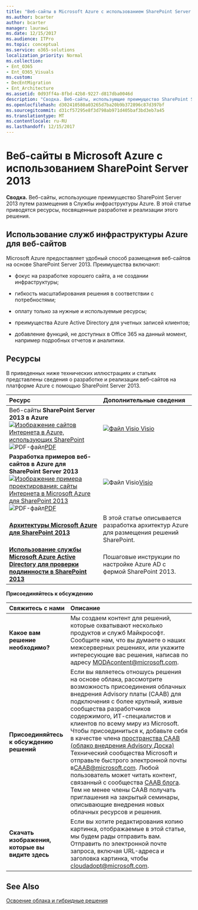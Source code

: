 ```yaml
---
title: "Веб-сайты в Microsoft Azure с использованием SharePoint Server 2013"
ms.author: bcarter
author: bcarter
manager: laurawi
ms.date: 12/15/2017
ms.audience: ITPro
ms.topic: conceptual
ms.service: o365-solutions
localization_priority: Normal
ms.collection:
- Ent_O365
- Ent_O365_Visuals
ms.custom:
- DecEntMigration
- Ent_Architecture
ms.assetid: 0d93ff4a-8fbd-42b8-9227-d817dba0046d
description: "Сводка. Веб-сайты, использующие преимущество SharePoint Server 2013 путем размещения в Службы инфраструктуры Azure. В этой статье приводятся ресурсы, посвященные разработке и реализации этого решения."
ms.openlocfilehash: d302410580a03265d7ba20b9b372896c87d397bf
ms.sourcegitcommit: d31cf57295e8f3d798ab971d405baf3bd3eb7a45
ms.translationtype: MT
ms.contentlocale: ru-RU
ms.lasthandoff: 12/15/2017
---
```

# <a name="internet-sites-in-microsoft-azure-using-sharepoint-server-2013"></a>Веб-сайты в Microsoft Azure с использованием SharePoint Server 2013

 **Сводка.** Веб-сайты, использующие преимущество SharePoint Server 2013 путем размещения в Службы инфраструктуры Azure. В этой статье приводятся ресурсы, посвященные разработке и реализации этого решения.
  
## <a name="using-azure-infrastructure-services-for-internet-sites"></a>Использование служб инфраструктуры Azure для веб-сайтов

Microsoft Azure предоставляет удобный способ размещения веб-сайтов на основе SharePoint Server 2013. Преимущества включают:
  
- фокус на разработке хорошего сайта, а не создании инфраструктуры;
    
- гибкость масштабирования решения в соответствии с потребностями;
    
- оплату только за нужные и используемые ресурсы;
    
- преимущества Azure Active Directory для учетных записей клиентов;
    
- добавление функций, не доступных в Office 365 на данный момент, например подробных отчетов и аналитики.
    
## <a name="resources"></a>Ресурсы

В приведенных ниже технических иллюстрациях и статьях представлены сведения о разработке и реализации веб-сайтов на платформе Azure с помощью SharePoint Server 2013.
  
|**Ресурс**|**Дополнительные сведения**|
|:-----|:-----|
|Веб-сайты **SharePoint Server 2013 в Azure** <br/> [![Изображение сайтов Интернета в Azure, использующих SharePoint](images/MS_AZ_SPInternetSites.jpg)          ](https://go.microsoft.com/fwlink/p/?LinkId=392552) <br/> ![PDF-файл](images/ITPro_Other_PDFicon.png)[PDF](https://go.microsoft.com/fwlink/p/?LinkId=392552) |[![Файл Visio](images/ITPro_Other_VisioIcon.jpg)          ](https://go.microsoft.com/fwlink/p/?LinkId=392551)[Visio](https://go.microsoft.com/fwlink/p/?LinkId=392551) <br/> |В этой модели архитектуры показаны основные задачи разработки и рекомендуемые решения для архитектуры веб-сайтов в Azure.  <br/> |
|**Разработка примеров веб-сайтов в Azure для SharePoint Server 2013** <br/> [![Изображение примера проектирования: сайты Интернета в Microsoft Azure для SharePoint 2013](images/MS_AZ_InternetSitesDesignSample.jpg)          ](https://go.microsoft.com/fwlink/p/?LinkId=392549) <br/> ![PDF-файл](images/ITPro_Other_PDFicon.png)[PDF](https://go.microsoft.com/fwlink/p/?LinkId=392549) |![Файл Visio](images/ITPro_Other_VisioIcon.jpg)[Visio](https://go.microsoft.com/fwlink/p/?LinkId=392548) <br/> |Используйте этот пример в качестве отправной точки для создания своей архитектуры.  <br/> |
|**[Архитектуры Microsoft Azure для SharePoint 2013](microsoft-azure-architectures-for-sharepoint-2013.md)** <br/> |В этой статье описывается разработка архитектур Azure для размещения решений SharePoint.  <br/> |
|**[Использование службы Microsoft Azure Active Directory для проверки подлинности в SharePoint 2013](using-microsoft-azure-active-directory-for-sharepoint-2013-authentication.md)** <br/> |Пошаговые инструкции по настройке Azure AD с фермой SharePoint 2013.  <br/> |
   
**Присоединяйтесь к обсуждению**

|**Свяжитесь с нами**|**Описание**|
|:-----|:-----|
|**Какое вам решение необходимо?** <br/> |Мы создаем контент для решений, которые охватывают несколько продуктов и служб Майкрософт. Сообщите нам, что вы думаете о наших межсерверных решениях, или укажите интересующие вас решения, написав по адресу [MODAcontent@microsoft.com](mailto:cloudadopt@microsoft.com?Subject=[Cloud%20Adoption%20Content%20Feedback]:%20).<br/> |
|**Присоединяйтесь к обсуждению решений** <br/> |Если вы являетесь отношусь решения на основе облака, рассмотрите возможность присоединения облачных внедрения Advisory платы (CAAB) для подключения с более крупный, живые сообщества разработчиков содержимого, ИТ-специалистов и клиентов по всему миру из Microsoft. Чтобы присоединиться к, добавьте себя в качестве члена [пространства CAAB (облако внедрения Advisory Доска)](https://aka.ms/caab) Технический сообщества Microsoft и отправьте быстрого электронной почты в[CAAB@microsoft.com](mailto:caab@microsoft.com?Subject=I%20just%20joined%20the%20Cloud%20Adoption%20Advisory%20Board!). Любой пользователь может читать контент, связанный с сообщества [CAAB блога](https://blogs.technet.com/b/solutions_advisory_board/). Тем не менее члены CAAB получать приглашения на закрытый семинары, описывающие внедрения новых облачных ресурсов и решения.<br/> |
|**Скачать изображения, которые вы видите здесь** <br/> |Если вы хотите редактирования копию картинка, отображаемые в этой статье, мы будем рады отправить вам. Отправить по электронной почте запроса, включая URL-адреса и заголовка картинка, чтобы [cloudadopt@microsoft.com](mailto:cloudadopt@microsoft.com?subject=[Art%20Request]:%20).<br/> |
   
## <a name="see-also"></a>See Also

[Освоение облака и гибридные решения](cloud-adoption-and-hybrid-solutions.md)



